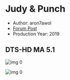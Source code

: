 # Judy & Punch

* Author: aron7awol
* [Forum Post](https://www.avsforum.com/threads/bass-eq-for-filtered-movies.2995212/post-59385228)
* Production Year: 2019

## DTS-HD MA 5.1

![img 0](https://i.imgur.com/dWKik3q.jpg)

![img 0](https://i.imgur.com/9AD9oQn.png)

